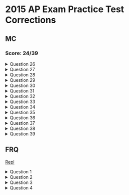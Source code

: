 # 2015 AP Exam Practice Test Corrections

## MC
### Score: 24/39



<details>
<summary>Question 26</summary>
<br>
- Method does not change nums or the string
   <br>
- The method is the same in the main start method.
   <br>
- Original array will be printed and the original string will be printed.
</details>


<details>
<summary>Question 27</summary>
<br>
* Two for loops for sorting algorithm
   <br>
* Keep track of variables on paper
   <br>
* Moves number in the back to front
</details>


<details>
<summary>Question 28</summary>
<br>
* It is easy to see that the outer for loop will run 5 times.
   <br>
* The j value is not changed outside of the for loop statement.
   <br>
* The array has a length of 5. 
   <br>
* The inner loop iterates one less time every j value.
   <br>
* 5 + 4 + 3 + 2 + 1 = 15
   <br>
* Answer: 15/5
</details>

<details>
<summary>Question 29</summary>
<br>
* The code determines the amount of digits in yor integer.
   <br>
* If the number is less than ten, it returns one, which means one integer
   <br>
* Otherwise, it goes into the function until one is returned.
   <br>
* It adds up all the 1s that were returned before. 
   <br>
Giving the number of time the number was divided by ten.
</details>

<details>
<summary>Question 30</summary>
<br>
* I does not work because if the customer buys more than 0 boxes, it would always print the maximum value.
   This can be fixed by putting an if else.
   <br>
* II does works because it checks for the greatest number correctly and uses if else so the cost is only changed once. 
   <br>
* III does not work because if the cost is more than 5 or 10, the code will still end on the first statement.  
</details>

<details>
<summary>Question 31</summary>
<br>
* Double array is initialized
   <br>
* Follow through the for loop
   <br>
* For ease, write down values as they change
   <br>
* Keep a sketch of the board
   <br>
* x is place diagonally after skipping one diagonal line.
</details>

<details>
<summary>Question 32</summary>
<br>
* The user inputs a major into the parameters
   <br>
* Then with a for each loop, the code iterates through each student.
   <br>
* They identify the student's major through the major getter method.
   <br>
* With the getAge method, the age is added to the sum and the count has been increased.
   <br>
* Sum and count then are used for the average
   <br>
* Wrong answers include getting age and major without a getter
   <br>
* Other wrong answers use array lists when not needed
   <br>
</details>

<details>
<summary>Question 33</summary>
<br>
* I. works because it sets the minimum integer value to the maximum and changes it when it finds a bigger value.
   <br>
* II. Boolean set to true and then set to false after first if statement. 
If statement was used for assigning the first value in the array to the max.
Then, the code iterates through every element to find a bigger number.
   <br>
* III. Sets first value of the array as max. Iterates though every element to find the max.
   <br>
* All three work
</details>

<details>
<summary>Question 34</summary>
<br>
* Size of an array list has to be found by lostOfWords.size()
   <br>
* Don't need -1 at the end.
   <br>
* Condition: If we are not at the end of the list, add a comma
   <br>
* Else, finish the code by adding a "}"
   <br>
</details>

<details>
<summary>Question 35</summary>
<br>
* Dataset cut into half to find the target number
   <br>
* If number is greater than mid, first half is ignored
   <br>
* Start value gets moved to mid + 1
   <br>
* Process starts again until target is found
   <br>
</details>

<details>
<summary>Question 36</summary>
<br>
* As the loop iterates, the size is divided into two
   <br>
* In order to reach 1, we have to half the array 11 times.
</details>

<details>
<summary>Question 37</summary>
<br>
* II works because it starts from the end and the counter goes back.
With it, the words can be printed in reverse order upto the index in the parameter.
   <br>
* III works because it moves items in the front to the back.
</details>

<details>
<summary>Question 38</summary>
<br>
* Returns the number of elements in numbers that are equal to val
   <br>
* If statement adds one if the previous number is the same
   <br>
* Recursive method. 
</details>

<details>
<summary>Question 39</summary>
<br>
* The first for loop prints all the elements before switching them.
   <br>
* The second for loop also prints out each element but all of them have been changed to Alex.
</details>

## FRQ

[Repl]()

<details>
<summary>Question 1</summary>
<br>

```java
    public static int arraySum(int[] arr){
        int sum = 0;
        for(int i = 0; i < arr.length; i++){
            sum += arr[i];
        }
        return sum;
    }

    public static int[] rowSum(int[][] arr2D){
        int[] arr = new int[arr2D.length];
        for(int i = 0; i < arr2D.length; i++){
            arr[i] = arraySum(arr2D[i]);
        }
        for(int i = 0; i < arr.length; i++){
        }
        return arr;
    }

    public static boolean isDiverse(int[][] arr2D){
        int[] sums = rowSum(arr2D);
        for(int i = 0; i < sums.length; i++){
            for(int j = i + 1; j< sums.length; j++){
                if(sums[i] == sums[j]){
                    return false;
                }
            }
        }
        return true;
    }

    public static void main(String[] args){
        int[] arr = {2, 3, 5, 6, 4, 1};
        int[][] arr2D = {{1, 1, 5, 3, 4}, {12, 7, 6, 1, 9}, {8, 11, 10, 2, 5}, {3, 2, 3, 0, 6}};

        int sum = arraySum(arr);
        System.out.println("Sum");
        System.out.println(sum);
        System.out.println("");

        int[] array = rowSum(arr2D).clone();
        System.out.println("Array");
        for(int i = 0; i < array.length; i++){
            System.out.print(array[i] + " ");
        }
        System.out.println("");
        System.out.println("");

        Boolean diverse = isDiverse(arr2D);
        System.out.println("Boolean");
        System.out.println(diverse);
        System.out.println("");
    }
```
</details>

<details>
<summary>Question 2</summary>
<br>

```
    public String word;

    public HiddenWord(String m_word){
        word = m_word;
    }

    public String getHint(String guess){
        String hint = "";
        for(int i = 0; i < guess.length(); i++){
            if(guess.substring(i, i+1).equals(word.substring(i,i+1))){
                hint += guess.substring(i, i+1);
            }
            else if(word.contains(guess.substring(i, i + 1))){
                hint += "+";
            }
            else {
                hint += "*";
            }
        }
        return hint;
    }

    public static void main(String[] args){
        HiddenWord hint = new HiddenWord("navodit");
        System.out.println("Type in a word: ");
        for(int i = 0; i < 4; i++) {
            Scanner scan = new Scanner(System.in);
            String guess = scan.nextLine();
            String result = hint.getHint(guess);
            System.out.println(result);
            if(guess.equals(result)){
                break;
            }
        }
    }
```

</details>


<details>
<summary>Question 3</summary>
<br>

```java
public class SparseArrayEntry {

    // row and column index for this entry in the sparse array
    private int row;
    private int col;

    // the value of this entry in the sparse array
    private int value;

    public SparseArrayEntry(int r, int c, int v){
        row = r;
        col = c;
        value = v;
    }

    public int getRow(){
        return row;
    }

    public int getCol(){
        return col;
    }

    public int getValue(){
        return value;
    }


}


```

</details>

<details>
<summary>Question 4</summary>
<br>

```java
public interface NumberGroup {
    boolean contains(int i);
}
```
```java
public class Range implements NumberGroup {
    private int min;
    private int max;

    public Range(int min, int max) {
        this.min = min;
        this.max = max;
    }

    @Override
    public boolean contains(int i) {
        return this.min <= i && i <= this.max;
    }
}
```
```java
import java.util.Arrays;
import java.util.List;

public class MultipleGroups implements NumberGroup { 
    private List<NumberGroup> groupList;

    public MultipleGroups(NumberGroup... groups) {
        this.groupList = Arrays.asList(groups);
    }

    @Override
    public boolean contains(int i) {
        for (NumberGroup group : groupList)
            if (group.contains(i))
                return true;
        return false;
    }
}
```

</details>

